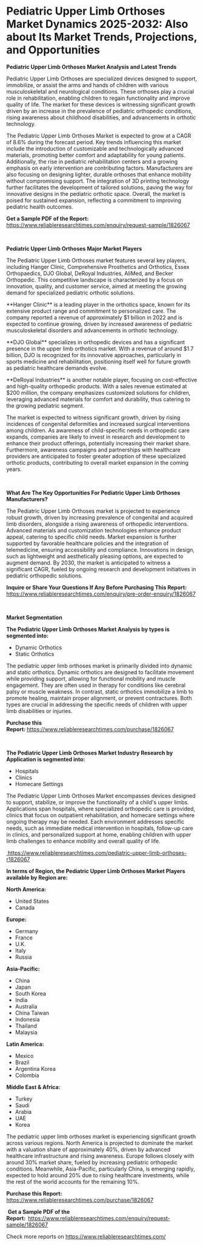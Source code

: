 <p><h1>Pediatric Upper Limb Orthoses Market Dynamics 2025-2032: Also about Its Market Trends, Projections, and Opportunities</h1></p><p><strong>Pediatric Upper Limb Orthoses Market Analysis and Latest Trends</strong></p>
<p><p>Pediatric Upper Limb Orthoses are specialized devices designed to support, immobilize, or assist the arms and hands of children with various musculoskeletal and neurological conditions. These orthoses play a crucial role in rehabilitation, enabling children to regain functionality and improve quality of life. The market for these devices is witnessing significant growth driven by an increase in the prevalence of pediatric orthopedic conditions, rising awareness about childhood disabilities, and advancements in orthotic technology.</p><p>The Pediatric Upper Limb Orthoses Market is expected to grow at a CAGR of 8.6% during the forecast period. Key trends influencing this market include the introduction of customizable and technologically advanced materials, promoting better comfort and adaptability for young patients. Additionally, the rise in pediatric rehabilitation centers and a growing emphasis on early intervention are contributing factors. Manufacturers are also focusing on designing lighter, durable orthoses that enhance mobility without compromising support. The integration of 3D printing technology further facilitates the development of tailored solutions, paving the way for innovative designs in the pediatric orthotic space. Overall, the market is poised for sustained expansion, reflecting a commitment to improving pediatric health outcomes.</p></p>
<p><strong>Get a Sample PDF of the Report:&nbsp;</strong> <a href="https://www.reliableresearchtimes.com/enquiry/request-sample/1826067?utm_campaign=2993&utm_medium=2&utm_source=Github&utm_content=ia&utm_term=05032025&utm_id=pediatric-upper-limb-orthoses">https://www.reliableresearchtimes.com/enquiry/request-sample/1826067</a></p>
<p>&nbsp;</p>
<p><strong>Pediatric Upper Limb Orthoses Major Market Players</strong></p>
<p><p>The Pediatric Upper Limb Orthoses market features several key players, including Hanger Clinic, Comprehensive Prosthetics and Orthotics, Essex Orthopaedics, DJO Global, DeRoyal Industries, AliMed, and Becker Orthopedic. This competitive landscape is characterized by a focus on innovation, quality, and customer service, aimed at meeting the growing demand for specialized pediatric orthotic solutions.</p><p>**Hanger Clinic** is a leading player in the orthotics space, known for its extensive product range and commitment to personalized care. The company reported a revenue of approximately $1 billion in 2022 and is expected to continue growing, driven by increased awareness of pediatric musculoskeletal disorders and advancements in orthotic technology.</p><p>**DJO Global** specializes in orthopedic devices and has a significant presence in the upper limb orthotics market. With a revenue of around $1.7 billion, DJO is recognized for its innovative approaches, particularly in sports medicine and rehabilitation, positioning itself well for future growth as pediatric healthcare demands evolve.</p><p>**DeRoyal Industries** is another notable player, focusing on cost-effective and high-quality orthopedic products. With a sales revenue estimated at $200 million, the company emphasizes customized solutions for children, leveraging advanced materials for comfort and durability, thus catering to the growing pediatric segment.</p><p>The market is expected to witness significant growth, driven by rising incidences of congenital deformities and increased surgical interventions among children. As awareness of child-specific needs in orthopedic care expands, companies are likely to invest in research and development to enhance their product offerings, potentially increasing their market share. Furthermore, awareness campaigns and partnerships with healthcare providers are anticipated to foster greater adoption of these specialized orthotic products, contributing to overall market expansion in the coming years.</p></p>
<p>&nbsp;</p>
<p><strong>What Are The Key Opportunities For Pediatric Upper Limb Orthoses Manufacturers?</strong></p>
<p><p>The Pediatric Upper Limb Orthoses market is projected to experience robust growth, driven by increasing prevalence of congenital and acquired limb disorders, alongside a rising awareness of orthopedic interventions. Advanced materials and customization technologies enhance product appeal, catering to specific child needs. Market expansion is further supported by favorable healthcare policies and the integration of telemedicine, ensuring accessibility and compliance. Innovations in design, such as lightweight and aesthetically pleasing options, are expected to augment demand. By 2030, the market is anticipated to witness a significant CAGR, fueled by ongoing research and development initiatives in pediatric orthopedic solutions.</p></p>
<p><strong>Inquire or Share Your Questions If Any Before Purchasing This Report:</strong> <a href="https://www.reliableresearchtimes.com/enquiry/pre-order-enquiry/1826067?utm_campaign=2993&utm_medium=2&utm_source=Github&utm_content=ia&utm_term=05032025&utm_id=pediatric-upper-limb-orthoses">https://www.reliableresearchtimes.com/enquiry/pre-order-enquiry/1826067</a></p>
<p>&nbsp;</p>
<p><strong>Market Segmentation</strong></p>
<p><strong>The Pediatric Upper Limb Orthoses Market Analysis by types is segmented into:</strong></p>
<p><ul><li>Dynamic Orthotics</li><li>Static Orthotics</li></ul></p>
<p><p>The pediatric upper limb orthoses market is primarily divided into dynamic and static orthotics. Dynamic orthotics are designed to facilitate movement while providing support, allowing for functional mobility and muscle engagement. They are often used in therapy for conditions like cerebral palsy or muscle weakness. In contrast, static orthotics immobilize a limb to promote healing, maintain proper alignment, or prevent contractures. Both types are crucial in addressing the specific needs of children with upper limb disabilities or injuries.</p></p>
<p><strong>Purchase this Report:&nbsp;</strong><a href="https://www.reliableresearchtimes.com/purchase/1826067?utm_campaign=2993&utm_medium=2&utm_source=Github&utm_content=ia&utm_term=05032025&utm_id=pediatric-upper-limb-orthoses">https://www.reliableresearchtimes.com/purchase/1826067</a></p>
<p>&nbsp;</p>
<p><strong>The Pediatric Upper Limb Orthoses Market Industry Research by Application is segmented into:</strong></p>
<p><ul><li>Hospitals</li><li>Clinics</li><li>Homecare Settings</li></ul></p>
<p><p>The Pediatric Upper Limb Orthoses Market encompasses devices designed to support, stabilize, or improve the functionality of a child's upper limbs. Applications span hospitals, where specialized orthopedic care is provided, clinics that focus on outpatient rehabilitation, and homecare settings where ongoing therapy may be needed. Each environment addresses specific needs, such as immediate medical intervention in hospitals, follow-up care in clinics, and personalized support at home, enabling children with upper limb challenges to enhance mobility and overall quality of life.</p></p>
<p><a href="https://www.reliableresearchtimes.com/pediatric-upper-limb-orthoses-r1826067?utm_campaign=2993&utm_medium=2&utm_source=Github&utm_content=ia&utm_term=05032025&utm_id=pediatric-upper-limb-orthoses">&nbsp;https://www.reliableresearchtimes.com/pediatric-upper-limb-orthoses-r1826067</a></p>
<p><strong>In terms of Region, the Pediatric Upper Limb Orthoses Market Players available by Region are:</strong></p>
<p>
    <p> <strong> North America: </strong>
        <ul>
            <li>United States</li>
            <li>Canada</li>
        </ul>
        </p> 
    <p> <strong> Europe: </strong>
        <ul>
            <li>Germany</li>
            <li>France</li>
            <li>U.K.</li>
            <li>Italy</li>
            <li>Russia</li>
        </ul>
        </p> 
    <p> <strong> Asia-Pacific: </strong>
        <ul>
            <li>China</li>
            <li>Japan</li>
            <li>South Korea</li>
            <li>India</li>
            <li>Australia</li>
            <li>China Taiwan</li>
            <li>Indonesia</li>
            <li>Thailand</li>
            <li>Malaysia</li>
        </ul>
        </p> 
    <p> <strong> Latin America: </strong>
        <ul>
            <li>Mexico</li>
            <li>Brazil</li>
            <li>Argentina Korea</li>
            <li>Colombia</li>
        </ul>
        </p> 
    <p> <strong> Middle East & Africa: </strong>
        <ul>
            <li>Turkey</li>
            <li>Saudi</li>
            <li>Arabia</li>
            <li>UAE</li>
            <li>Korea</li>
        </ul>
    </p>
    </p>
<p><p>The pediatric upper limb orthoses market is experiencing significant growth across various regions. North America is projected to dominate the market with a valuation share of approximately 40%, driven by advanced healthcare infrastructure and rising awareness. Europe follows closely with around 30% market share, fueled by increasing pediatric orthopedic conditions. Meanwhile, Asia-Pacific, particularly China, is emerging rapidly, expected to hold around 20% due to rising healthcare investments, while the rest of the world accounts for the remaining 10%.</p></p>
<p><strong>Purchase this Report: </strong><a href="https://www.reliableresearchtimes.com/purchase/1826067?utm_campaign=2993&utm_medium=2&utm_source=Github&utm_content=ia&utm_term=05032025&utm_id=pediatric-upper-limb-orthoses">https://www.reliableresearchtimes.com/purchase/1826067</a></p>
<p>&nbsp;<strong>Get a Sample PDF of the Report:&nbsp;&nbsp;</strong><a href="https://www.reliableresearchtimes.com/enquiry/request-sample/1826067?utm_campaign=2993&utm_medium=2&utm_source=Github&utm_content=ia&utm_term=05032025&utm_id=pediatric-upper-limb-orthoses">https://www.reliableresearchtimes.com/enquiry/request-sample/1826067</a></p>
<p><strong></strong></p>
<p>Check more reports on <a href="https://www.reliableresearchtimes.com/?utm_campaign=2993&utm_medium=2&utm_source=Github&utm_content=ia&utm_term=05032025&utm_id=pediatric-upper-limb-orthoses">https://www.reliableresearchtimes.com/</a></p>